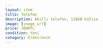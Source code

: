 ```yaml
---
layout: item
title: Telefon
description: Akıllı telefon, 128GB hafıza
image: [image_url]
price: 3000TL
condition: Yeni
category: Elektronik
---
```

